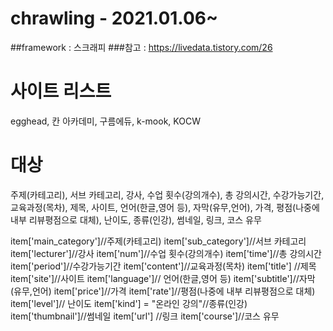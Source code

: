 # chrawling - 2021.01.06~
##framework : 스크래피
###참고 : https://livedata.tistory.com/26

# 사이트 리스트
egghead, 칸 아카데미, 구름에듀, k-mook, KOCW

# 대상
주제(카테고리), 서브 카테고리, 강사, 수업 횟수(강의개수), 총 강의시간, 수강가능기간, 교육과정(목차), 제목, 사이트, 언어(한글,영어 등), 자막(유무,언어), 가격, 평점(나중에 내부 리뷰평점으로 대체), 난이도, 종류(인강), 썸네일, 링크, 코스 유무

item['main_category']//주제(카테고리)
item['sub_category']//서브 카테고리
item['lecturer']//강사
item['num']//수업 횟수(강의개수)
item['time']//총 강의시간
item['period']//수강가능기간
item['content']//교육과정(목차)
item['title']  //제목
item['site']//사이트
item['language']// 언어(한글,영어 등)
item['subtitle']//자막(유무,언어)
item['price']//가격
item['rate']//평점(나중에 내부 리뷰평점으로 대체)
item['level']// 난이도
item['kind'] = "온라인 강의"//종류(인강)
item['thumbnail']//썸네일
item['url'] //링크
item['course']//코스 유무
